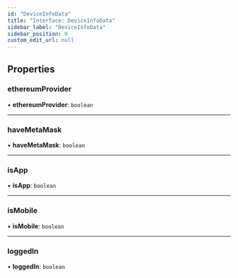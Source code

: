 ```yaml
---
id: "DeviceInfoData"
title: "Interface: DeviceInfoData"
sidebar_label: "DeviceInfoData"
sidebar_position: 0
custom_edit_url: null
---
```


## Properties

### ethereumProvider

• **ethereumProvider**: `boolean`

___

### haveMetaMask

• **haveMetaMask**: `boolean`

___

### isApp

• **isApp**: `boolean`

___

### isMobile

• **isMobile**: `boolean`

___

### loggedIn

• **loggedIn**: `boolean`
